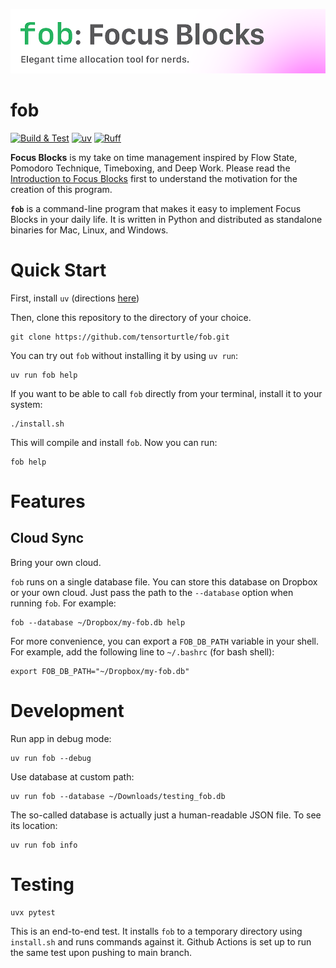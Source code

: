 ![banner](/assets/banner.png)

# fob
[![Build & Test](https://github.com/tensorturtle/fob/actions/workflows/tests.yaml/badge.svg?branch=main)](https://github.com/tensorturtle/fob/actions/workflows/tests.yaml)
[![uv](https://img.shields.io/endpoint?url=https://raw.githubusercontent.com/astral-sh/uv/main/assets/badge/v0.json)](https://github.com/astral-sh/uv)
[![Ruff](https://img.shields.io/endpoint?url=https://raw.githubusercontent.com/astral-sh/ruff/main/assets/badge/v2.json)](https://github.com/astral-sh/ruff)

**Focus Blocks** is my take on time management inspired by Flow State, Pomodoro Technique, Timeboxing, and Deep Work. Please read the [Introduction to Focus Blocks](/FOCUS_BLOCKS.md) first to understand the motivation for the creation of this program.

**`fob`** is a command-line program that makes it easy to implement Focus Blocks in your daily life. It is written in Python and distributed as standalone binaries for Mac, Linux, and Windows.

# Quick Start

First, install `uv` (directions [here](https://docs.astral.sh/uv/getting-started/installation/))

Then, clone this repository to the directory of your choice.

```
git clone https://github.com/tensorturtle/fob.git
```

You can try out `fob` without installing it by using `uv run`:
```
uv run fob help
```

If you want to be able to call `fob` directly from your terminal, install it to your system:

```
./install.sh
```

This will compile and install `fob`. Now you can run:

```
fob help
```

# Features

## Cloud Sync

Bring your own cloud.

`fob` runs on a single database file. You can store this database on Dropbox or your own cloud. Just pass the path to the `--database` option when running `fob`. For example:

```
fob --database ~/Dropbox/my-fob.db help
```

For more convenience, you can export a `FOB_DB_PATH` variable in your shell.
For example, add the following line to `~/.bashrc` (for bash shell):
```
export FOB_DB_PATH="~/Dropbox/my-fob.db"
```

# Development

Run app in debug mode:
```
uv run fob --debug
```

Use database at custom path:
```
uv run fob --database ~/Downloads/testing_fob.db
```

The so-called database is actually just a human-readable JSON file. To see its location:
```
uv run fob info
```

# Testing

```
uvx pytest
```

This is an end-to-end test. It installs `fob` to a temporary directory using `install.sh` and runs commands against it. Github Actions is set up to run the same test upon pushing to main branch.

